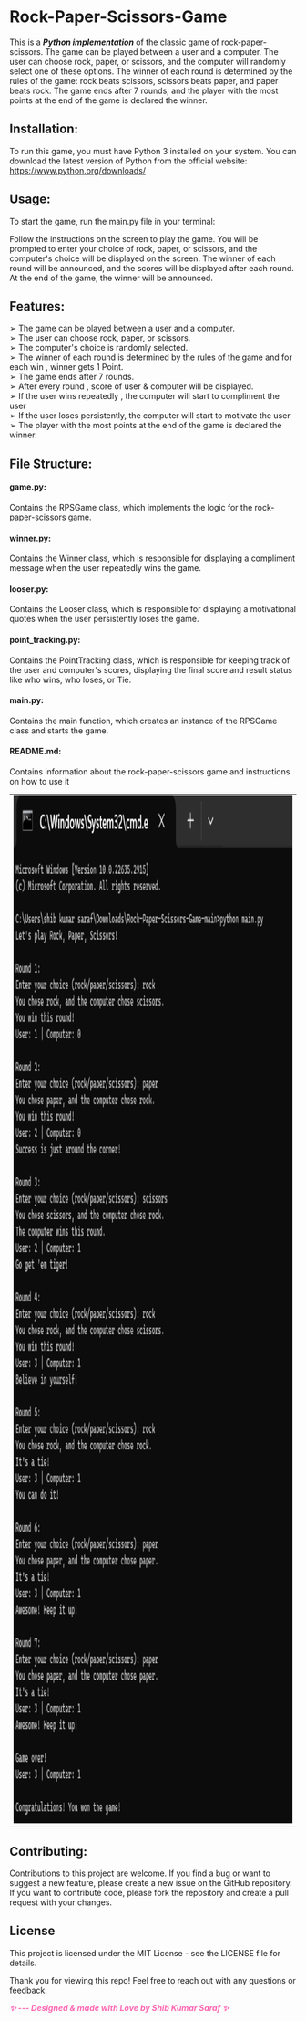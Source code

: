 # Rock-Paper-Scissors-Game
This is a ***Python implementation*** of the classic game of rock-paper-scissors. The game can be played between a user and a computer. The user can choose rock, paper, or scissors, and the computer will randomly select one of these options. The winner of each round is determined by the rules of the game: rock beats scissors, scissors beats paper, and paper beats rock. The game ends after 7 rounds, and the player with the most points at the end of the game is declared the winner.

## Installation:

To run this game, you must have Python 3 installed on your system. You can download the latest version of Python from the official website: https://www.python.org/downloads/

## Usage:

To start the game, run the main.py file in your terminal:

Follow the instructions on the screen to play the game. You will be prompted to enter your choice of rock, paper, or scissors, and the computer's choice will be displayed on the screen. The winner of each round will be announced, and the scores will be displayed after each round. At the end of the game, the winner will be announced.

## Features:
➢ The game can be played between a user and a computer.<br>
➢ The user can choose rock, paper, or scissors.<br>
➢ The computer's choice is randomly selected.<br>
➢ The winner of each round is determined by the rules of the game and for each win ,
winner gets 1 Point.<br>
➢ The game ends after 7 rounds.<br>
➢ After every round , score of user & computer will be displayed.<br>
➢ If the user wins repeatedly , the computer will start to compliment the user<br>
➢ If the user loses persistently, the computer will start to motivate the user<br>
➢ The player with the most points at the end of the game is declared the winner.<br>

## File Structure:

#### game.py: 
Contains the RPSGame class, which implements the logic for the rock-paper-scissors game.
#### winner.py: 
Contains the Winner class, which is responsible for displaying a compliment message when the user repeatedly wins the game.
#### looser.py: 
Contains the Looser class, which is responsible for displaying a motivational quotes when the user persistently loses the game.
#### point_tracking.py: 
Contains the PointTracking class, which is responsible for keeping track of the user and computer's scores, displaying the final score and result status like who wins, who loses, or Tie.
#### main.py: 
Contains the main function, which creates an instance of the RPSGame class and starts the game.
#### README.md: 
Contains information about the rock-paper-scissors game and instructions on how to use it


<table align="center">
  <tr>
    <td><img src="screenshots/rps.jpg" alt="Index Page" width="800" height="1800"/></td>
  </tr>
  
</table>

## Contributing:
Contributions to this project are welcome. If you find a bug or want to suggest a new feature, please create a new issue on the GitHub repository. If you want to contribute code, please fork the repository and create a pull request with your changes.

## License
This project is licensed under the MIT License - see the LICENSE file for details.

Thank you for viewing this repo! Feel free to reach out with any questions or feedback.

<em style="color: #ff66b2; font-weight: bold;">✨ --- Designed & made with Love by Shib Kumar Saraf ✨</em>
